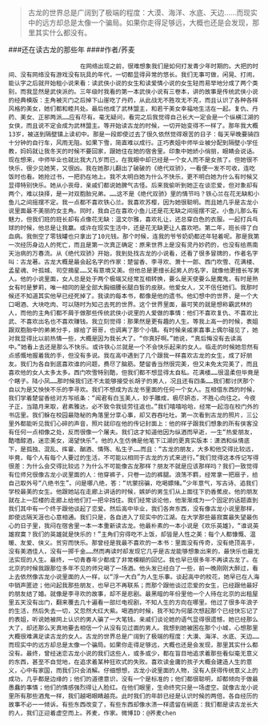 > 古龙的世界总是广阔到了极端的程度：大漠、海洋、水底、天边……而现实中的远方却总是太像一个骗局。如果你走得足够远，大概也还是会发现，那里其实什么都没有。

###还在读古龙的那些年
####作者/荞麦

						在网络出现之前，很难想象我们是如何打发青少年时期的。大把的时间、没有网络没有游戏没有玩具的年代，一切都显得异常的悠长。我们无事可做，闲晃、打闹，能认字之后就开始租小说来看：读武侠小说的女生和读爱情小说的女生轻而易举地分成了两个类别，而我显然是武侠派的。三年级时我看的第一本武侠小说有三卷本，讲的故事是传统武侠小说的经典模版：主角被灭门之后掉下山崖吃了丹药，从此战无不胜攻无不克，而且认识了各种各样风格的美女，她们都和睦共处。最后他成了武林盟主，和若干美女幸福地生活在一起。复仇、丹药、美女、正邪两派……应有尽有。毫无疑问，看完之后我觉得自己长大一定会是一个纵横江湖的女侠，而且说不定会成为武林盟主。等开始读古龙的时候，一切开始变得不一样了。那年我大概13岁，被送到隔壁镇上读初中。那是一段即使过去了很久依然觉得艰苦的日子：每天早晚要骑四十分钟的自行车，风雨无阻。如果下雪，简直难以成行。正巧表姐中师毕业被分配到隔壁小学任教，妈妈就让我冬天的时候不要回家，跟她住在她的宿舍里。印象中她娇小俏丽，眼睛会说话。现在想来，中师毕业也就比我大几岁而已，在我眼中却已经是一个女人而不是女孩了。但她很不快乐，很少见她笑，又很凶。我在她那儿翻出了破破的《绝代双骄》，一看便一发不可收，连吃饭时也看。她抢过书，一把扔在地上。我不太明白她为什么不快乐，更不明白她为什么有时候又显得特别快乐。她从小丧母，亲戚们都说她脾气古怪。后来我偷听到她正在谈恋爱，但对象却有两个，难以抉择，是一对双胞胎兄弟。……这不是《绝代双骄》里的情节吗？铁心兰在花无缺和小鱼儿之间摇摆不定。我一点都不喜欢铁心兰。我喜欢苏樱，因为她很聪明。而且她几乎是古龙小说里面最不美丽的女主角。同时，我自己在喜欢小鱼儿还是花无缺之间摇摆不定。小鱼儿那么有魅力，但我们班的班长却有点像花无缺：温文尔雅，喜欢礼让，还总穿白色的衣服。一起打兵乓球的时候，他总是让我赢。或许在现实生活中，还是花无缺更让人喜欢吧。第二年，班长得了白血病。我倒空了零钱罐也只拿出了10元钱。那个时候，连我的爷爷奶奶都还年轻着呢。那是我第一次经历身边人的死亡，而且是第一次真正确定：原来世界上是没有灵丹妙药的，也没有给燕南天治病的万春流。从《绝代双骄》开始，我到处找古龙的小说看，还看了很多冒牌的，作者名字叫：古龙著。古龙大概是最会起名字的作家：楚留香、李寻欢、萧十一郎、西门吹雪、花满楼、孟星魂、叶孤城、司空摘星……又有意境又美。但他总是更擅长起男人的名字，就像他更擅长写男人。他的小说里面，女人总是处于两个极端又经常互相转换，要么是天使要么是魔鬼，有时是熟女有时是萝莉，唯一相同的是全部大胸细腰长腿白皙的皮肤。他爱女人，又不信任她们。我那时候还不知道其实他早已经死掉了。我读的每本书，都像是他的遗书。他幻想中的世界，是一个大口喝酒、大块吃肉、可以随时为知己去死的世界。这个世界里面，最可笑的就是想称霸武林的人，而他的主角们都不屑于做那些传统武侠小说里的人爱做的事情：他们不喜欢复仇、不喜欢比武、不喜欢出名也不喜欢赚钱。我立刻觉得：那果然是更有趣的人生。等我上高一的时候，表姐跟双胞胎中的弟弟分手，嫁给了哥哥，也调离了那个小镇。有时候亲戚家喜事上偶尔碰见了，她对我显得比以前热情一些，大概是因为我长大了。“你真好啊。”她说，“真后悔没有去读高中。”她看上去还是那么不快乐。或许铁心兰就是一个不会快乐起来的女人。临走的时候她忽然有点感慨地握着我的手，但没有多说。我在高中遇到了几个跟我一样喜欢古龙的女生，成了好朋友。我们为各自到底喜欢谁的问题，费尽了脑筋。楚留香当然很完美，但又未免太完美了，而且喜欢他的女人太多太多。西门吹雪特别酷，但我们都不想显得太自私。花满楼……很温柔但毕竟是个瞎子。陆小凤……那时候我们还不太能够接受长胡子的男人，况且还有四条……我们都讨厌那个自以为是又怏怏不乐的李寻欢。我们不想成为古龙书里面的任何一个女人。互相借东西的时候，我们学着楚留香给对方写纸条：“闻君有白玉美人，妙手雕成，极尽妍态，不胜心向往之。今夜子正，当踏月来取，君素雅达，必不致令我徒劳往返也。”我们嘻嘻哈哈，经常一起泡在校门外的书店里。我们躲在校园最隐秘的角落里分享心事，却又吞吞吐吐。第一次看到古龙的照片，三公里外都能听见我们心碎的声音，照片就印在他的传记封面上：他的样子跟我们想象的所有侠客没有任何一点相像之处，反而很像一个屠夫。我们这才知道他因为纵酒而早逝，一生“热爱朋友，酷嗜醇酒，迷恋美女，渴望快乐”。他的人生仿佛是他笔下江湖的更真实版本：潇洒和纵情底下，是孤独、混乱、挥霍、酗酒、情殇、私生子……而且：“古龙的朋友，大多和他交得比较远，毕竟，每个人有每个人要过的生活，不可能以相同于古龙的方式来进行。”我们觉得这本传记写得很差：为什么会交得比较远？为什么不可能像古龙那样？朋友不就是应该那样吗？我们一致觉得有位师兄很像古龙小说里面的人：他穿裤子，只卷一边的裤腿。浪荡不羁，经常拿一把扇子，给自己取外号“八绝书生”。问是哪八绝，答：“坑蒙拐骗，吃喝嫖赌。”少年意气，写古诗、追我们学校最美的女生。他跟她站在走廊上讲话的时候，嫉妒的男生们从上面往下扔香蕉皮。他的朋友就在上一层楼的走廊上给他们打一把伞挡住。我们经常谈论他，他渐渐成为一个固定的话题直到我们其中有一个终于跟他谈起了恋爱。然后高中毕业，我们各奔东西，没有像古龙小说里那样，即使远隔天涯也心意相通。我们只是，各自进入了现实中的江湖。在大学那些最寂寞最失望最伤心的日子里，我闷在宿舍里一本一本重新读古龙。他最朴素的一本小说是《欢乐英雄》，“谁说英雄寂寞？我们的英雄就是快乐的！”主角们穷得吃不上饭，却皆是人性之美：每个人都慷慨、温暖、友爱、侠义。贫穷而快乐。那曾经是我最不喜欢的一本书：里面没有传奇，没有绝顶高手，没有美酒佳人，没有一掷千金……然而再读时却发现它几乎是古龙能够想象出来的，最快乐也最无法实现的人生。最终，一切青春年少都成了非常模糊的回忆。我也早已很多年不再读古龙了。在北京的时候我跟那位多年不见的师兄喝了一场酒。他头发已经白了一些，前一晚刚刚大醉过，看上去依然像古龙小说里面的人一样，以“浮一大白”为人生乐事。谈起高中的校花，她早已在人海中销声匿迹；他问起我那些朋友，也早已不再联系；而那个跟他谈过恋爱的女生，已经跟他最好的朋友结了婚。就像是李寻欢的故事，却不是悲剧。最黑暗的年份里他一个人待在北京的出租屋里五天没有出门，翻来覆去几十遍看一部烂电视剧，不知人生的方向在哪里。他过了很多年浪子的生活，然后失去一切，又忽然大红大紫。喝酒的时候，我不知为何屡次想起那个已经快忘记了的表姐，听说她被网上认识的男人骗了一大笔钱。亲戚们谈论她的语气显得很遗憾，她已经那么大了，却还那么天真地要去相信一个从没有见过面的男人。我想到她被困在那个小城，心想那里大概很难满足读古龙的女人。古龙的世界总是广阔到了极端的程度：大漠、海洋、水底、天边……而现实中的远方却总是太像一个骗局。如果你走得足够远，大概也还是会发现，那里其实什么都没有。最终，曾经迷恋古龙小说的我们这些人，或多或少，都在盲目地追求着那些看似毫无意义的东西，甚至不自觉地，在追求着某种狂欢式的失败。喜欢读金庸的孩子大概会建造人生的意义，心中有家国，而我们只会消解。仔细想想，古龙小说里面的人物，没有人获得传统意义上的成功，几乎都是边缘的；他们的道德意识，没有一个是标准的；他们都很聪明，却都倾向于做最愚蠢的事情；他们的情感强烈得让人脸红。在他们眼里，生命终究只是一场虚空。就像古龙小说里所有那些酒鬼一样，我们越喝眼睛越亮。此时我们的年龄已经是认识时候的两倍，各自经历的故事不必一一倾诉。有些东西改变了，有些东西却像水渍一样遗留在碗底：我们都是读古龙长大的人，我们正迎着虚空而上。荞麦，作家。微博ID：@荞麦chen 